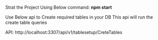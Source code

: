 Strat the Project Using Below command:
**npm start**

Use Below api to Create required tables in your DB
This api will run the create table queries

API: http://localhost:3307/api/v1/tablesetup/CreteTables
